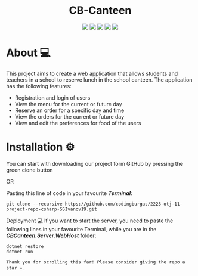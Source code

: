 <div align = "center"> <h1 align="center">CB-Canteen</h1></div>

<div align = "center"> 
  <img src = "https://img.shields.io/github/languages/count/codingburgas/2223-otj-11-project-repo-csharp-SSIvanov19?style=for-the-badge"> 
  <img src = "https://img.shields.io/github/contributors/codingburgas/2223-otj-11-project-repo-csharp-SSIvanov19?style=for-the-badge"> 
  <img src = "https://img.shields.io/github/repo-size/codingburgas/2223-otj-11-project-repo-csharp-SSIvanov19?style=for-the-badge"> 
  <img src = "https://img.shields.io/github/last-commit/codingburgas/2223-otj-11-project-repo-csharp-SSIvanov19?style=for-the-badge">
  <img src = "https://img.shields.io/github/languages/top/codingburgas/2223-otj-11-project-repo-csharp-SSIvanov19?style=for-the-badge"> 
</div>


# About 💻 
This project aims to create a web application that allows students and teachers in a school to reserve lunch in the school canteen. The application has the following features:

 - Registration and login of users
 - View the menu for the current or future day
 - Reserve an order for a specific day and time
 - View the orders for the current or future day
 - View and edit the preferences for food of the users

# Installation ⚙ 
You can start with downloading our project form GitHub by pressing the green clone button

OR

Pasting this line of code in your favourite ***Terminal***:

```
git clone --recursive https://github.com/codingburgas/2223-otj-11-project-repo-csharp-SSIvanov19.git
```
  
Deployment 💻
If you want to start the server, you need to paste the following lines in your favourite Terminal, while you are in the ***CBCanteen.Server.WebHost*** folder:
```
dotnet restore
dotnet run
```

```
Thank you for scrolling this far! Please consider giving the repo a star ⭐.
```

